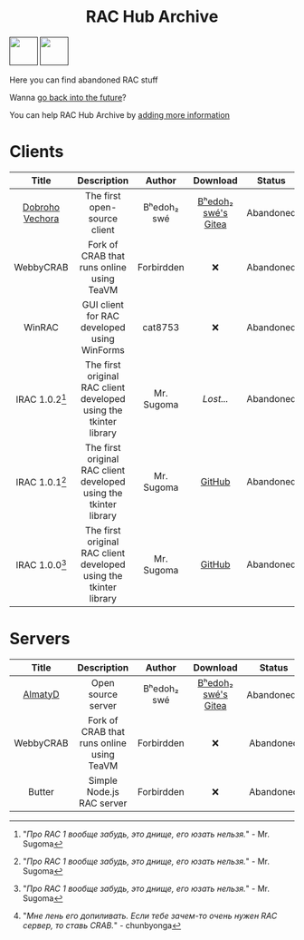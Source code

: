 <h1 align="center">RAC Hub Archive</h1>

[<img src="https://github.com/user-attachments/assets/f2be5caa-6246-4a6a-9bee-2b53086f9afb" height="50">]() [<img src="https://github.com/user-attachments/assets/4d35191d-1dbc-4391-a761-6ae7f76ba7af" height="50">]() 

Here you can find abandoned RAC stuff

Wanna [go back into the future](https://the-stratosphere-solutions.github.io/RAC-Hub)?

You can help RAC Hub Archive by [adding more information](https://github.com/Forbirdden/rachub/pulls)

# Clients

| Title        | Description | Author        | Download     | Status     | Lang | RAC      |
|    :----:    |    :----:   |    :----:     |  :----:  |  :----:    |  :----:    | :----:    |
| [Dobroho Vechora](https://gitea.bedohswe.eu.org/bedohswe/dobroho_vechora) | The first open-source client | Bʰedoh₂ swé | [Bʰedoh₂ swé's Gitea](https://gitea.bedohswe.eu.org/bedohswe/dobroho_vechora/src/branch/main/dobroho_vechora.bash) | Abandoned | Bash | v1 |
| WebbyCRAB | Fork of CRAB that runs online using TeaVM | Forbirdden | ❌ | Abandoned | Java | v1, v1.99.2 |
| WinRAC | GUI client for RAC developed using WinForms | cat8753 | ❌ | Abandoned | C# | v1.99.2 |
| lRAC 1.0.2[^3] | The first original RAC client developed using the tkinter library | Mr. Sugoma | _Lost..._ | Abandoned | Python | v1 |
| lRAC 1.0.1[^3] | The first original RAC client developed using the tkinter library | Mr. Sugoma | [GitHub](https://github.com/Forbirdden/RAC-Hub/raw/refs/heads/main/Archive/lrac_1.0.1.py) | Abandoned | Python | v1 |
| lRAC 1.0.0[^3] | The first original RAC client developed using the tkinter library | Mr. Sugoma | [GitHub](https://github.com/Forbirdden/RAC-Hub/raw/refs/heads/main/Archive/lrac.py) | Abandoned | Python | v1 |

# Servers

| Title        | Description | Author        | Download     | Status     | Lang     |  RAC   |
|    :----:    |    :----:   |    :----:     |  :----:  |  :----:    |  :----:    | :----:    |
| [AlmatyD](https://gitea.bedohswe.eu.org/bedohswe/almatyd) | Open source server | Bʰedoh₂ swé | [Bʰedoh₂ swé's Gitea](https://gitea.bedohswe.eu.org/bedohswe/almatyd) | Abandoned[^2] | TypeScript | v1 |
| WebbyCRAB | Fork of CRAB that runs online using TeaVM | Forbirdden | ❌ | Abandoned | Java | v1, v1.99.2 |
| Butter | Simple Node.js RAC server | Forbirdden | ❌ | Abandoned | JavaScript | v1.99, v2 |

[^1]: "_Я раньше хотел допилить его до v2, но мой bash код было трудно обновить_" - chunbyonga
[^2]: "_Мне лень его допиливать. Если тебе зачем-то очень нужен RAC сервер, то ставь CRAB._" - chunbyonga
[^3]: "_Про RAC 1 вообще забудь, это днище, его юзать нельзя._" - Mr. Sugoma
